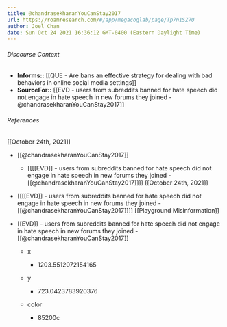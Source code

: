 ```yaml
---
title: @chandrasekharanYouCanStay2017
url: https://roamresearch.com/#/app/megacoglab/page/Tp7n1SZ7U
author: Joel Chan
date: Sun Oct 24 2021 16:36:12 GMT-0400 (Eastern Daylight Time)
---
```




###### Discourse Context

- **Informs::** [[QUE - Are bans an effective strategy for dealing with bad behaviors in online social media settings]]
- **SourceFor::** [[EVD - users from subreddits banned for hate speech did not engage in hate speech in new forums they joined - @chandrasekharanYouCanStay2017]]

###### References

[[October 24th, 2021]]

- [[@chandrasekharanYouCanStay2017]]

    - [[[[EVD]] - users from subreddits banned for hate speech did not engage in hate speech in new forums they joined - [[@chandrasekharanYouCanStay2017]]]]
[[October 24th, 2021]]

- [[[[EVD]] - users from subreddits banned for hate speech did not engage in hate speech in new forums they joined - [[@chandrasekharanYouCanStay2017]]]]
[[Playground Misinformation]]

- [[EVD]] - users from subreddits banned for hate speech did not engage in hate speech in new forums they joined - [[@chandrasekharanYouCanStay2017]]

    - x

        - 1203.5512072154165

    - y

        - 723.0423783920376

    - color

        - 85200c
